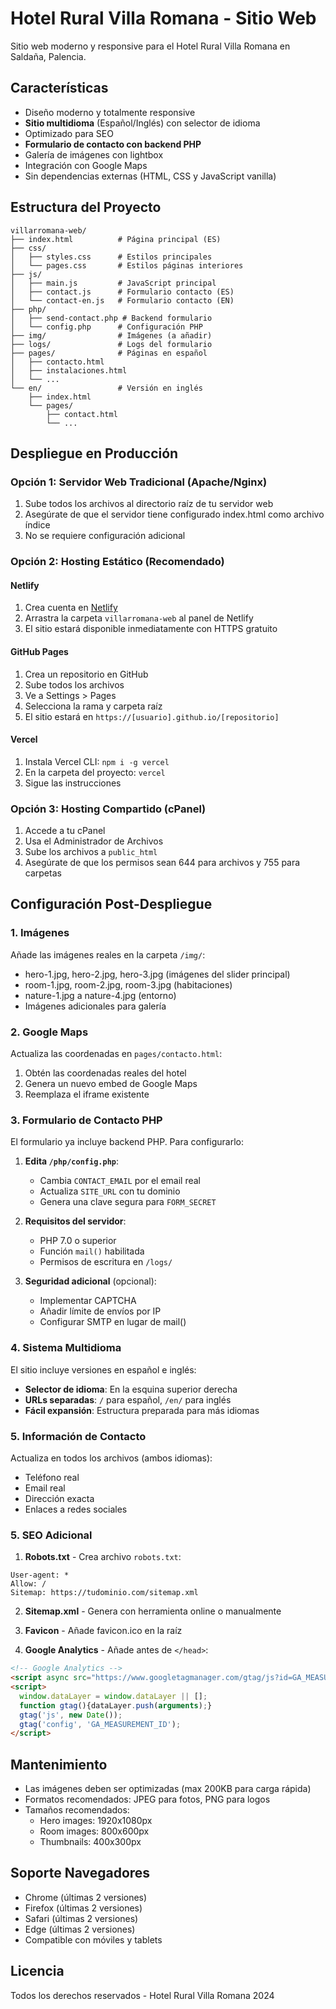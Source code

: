 # Hotel Rural Villa Romana - Sitio Web

Sitio web moderno y responsive para el Hotel Rural Villa Romana en Saldaña, Palencia.

## Características

- Diseño moderno y totalmente responsive
- **Sitio multidioma** (Español/Inglés) con selector de idioma
- Optimizado para SEO
- **Formulario de contacto con backend PHP**
- Galería de imágenes con lightbox
- Integración con Google Maps
- Sin dependencias externas (HTML, CSS y JavaScript vanilla)

## Estructura del Proyecto

```
villarromana-web/
├── index.html          # Página principal (ES)
├── css/
│   ├── styles.css      # Estilos principales
│   └── pages.css       # Estilos páginas interiores
├── js/
│   ├── main.js         # JavaScript principal
│   ├── contact.js      # Formulario contacto (ES)
│   └── contact-en.js   # Formulario contacto (EN)
├── php/
│   ├── send-contact.php # Backend formulario
│   └── config.php      # Configuración PHP
├── img/                # Imágenes (a añadir)
├── logs/               # Logs del formulario
├── pages/              # Páginas en español
│   ├── contacto.html
│   ├── instalaciones.html
│   └── ...
└── en/                 # Versión en inglés
    ├── index.html
    └── pages/
        ├── contact.html
        └── ...
```

## Despliegue en Producción

### Opción 1: Servidor Web Tradicional (Apache/Nginx)

1. Sube todos los archivos al directorio raíz de tu servidor web
2. Asegúrate de que el servidor tiene configurado index.html como archivo índice
3. No se requiere configuración adicional

### Opción 2: Hosting Estático (Recomendado)

#### Netlify
1. Crea cuenta en [Netlify](https://www.netlify.com)
2. Arrastra la carpeta `villarromana-web` al panel de Netlify
3. El sitio estará disponible inmediatamente con HTTPS gratuito

#### GitHub Pages
1. Crea un repositorio en GitHub
2. Sube todos los archivos
3. Ve a Settings > Pages
4. Selecciona la rama y carpeta raíz
5. El sitio estará en `https://[usuario].github.io/[repositorio]`

#### Vercel
1. Instala Vercel CLI: `npm i -g vercel`
2. En la carpeta del proyecto: `vercel`
3. Sigue las instrucciones

### Opción 3: Hosting Compartido (cPanel)

1. Accede a tu cPanel
2. Usa el Administrador de Archivos
3. Sube los archivos a `public_html`
4. Asegúrate de que los permisos sean 644 para archivos y 755 para carpetas

## Configuración Post-Despliegue

### 1. Imágenes
Añade las imágenes reales en la carpeta `/img/`:
- hero-1.jpg, hero-2.jpg, hero-3.jpg (imágenes del slider principal)
- room-1.jpg, room-2.jpg, room-3.jpg (habitaciones)
- nature-1.jpg a nature-4.jpg (entorno)
- Imágenes adicionales para galería

### 2. Google Maps
Actualiza las coordenadas en `pages/contacto.html`:
1. Obtén las coordenadas reales del hotel
2. Genera un nuevo embed de Google Maps
3. Reemplaza el iframe existente

### 3. Formulario de Contacto PHP
El formulario ya incluye backend PHP. Para configurarlo:

1. **Edita `/php/config.php`**:
   - Cambia `CONTACT_EMAIL` por el email real
   - Actualiza `SITE_URL` con tu dominio
   - Genera una clave segura para `FORM_SECRET`

2. **Requisitos del servidor**:
   - PHP 7.0 o superior
   - Función `mail()` habilitada
   - Permisos de escritura en `/logs/`

3. **Seguridad adicional** (opcional):
   - Implementar CAPTCHA
   - Añadir límite de envíos por IP
   - Configurar SMTP en lugar de mail()

### 4. Sistema Multidioma
El sitio incluye versiones en español e inglés:

- **Selector de idioma**: En la esquina superior derecha
- **URLs separadas**: `/` para español, `/en/` para inglés
- **Fácil expansión**: Estructura preparada para más idiomas

### 5. Información de Contacto
Actualiza en todos los archivos (ambos idiomas):
- Teléfono real
- Email real  
- Dirección exacta
- Enlaces a redes sociales

### 5. SEO Adicional

1. **Robots.txt** - Crea archivo `robots.txt`:
```
User-agent: *
Allow: /
Sitemap: https://tudominio.com/sitemap.xml
```

2. **Sitemap.xml** - Genera con herramienta online o manualmente

3. **Favicon** - Añade favicon.ico en la raíz

4. **Google Analytics** - Añade antes de `</head>`:
```html
<!-- Google Analytics -->
<script async src="https://www.googletagmanager.com/gtag/js?id=GA_MEASUREMENT_ID"></script>
<script>
  window.dataLayer = window.dataLayer || [];
  function gtag(){dataLayer.push(arguments);}
  gtag('js', new Date());
  gtag('config', 'GA_MEASUREMENT_ID');
</script>
```

## Mantenimiento

- Las imágenes deben ser optimizadas (max 200KB para carga rápida)
- Formatos recomendados: JPEG para fotos, PNG para logos
- Tamaños recomendados:
  - Hero images: 1920x1080px
  - Room images: 800x600px
  - Thumbnails: 400x300px

## Soporte Navegadores

- Chrome (últimas 2 versiones)
- Firefox (últimas 2 versiones)
- Safari (últimas 2 versiones)
- Edge (últimas 2 versiones)
- Compatible con móviles y tablets

## Licencia

Todos los derechos reservados - Hotel Rural Villa Romana 2024